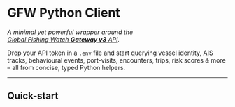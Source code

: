 # GFW Python Client

*A minimal yet powerful wrapper around the  
[Global Fishing Watch **Gateway v3** API](https://docs.globalfishingwatch.org/).*

Drop your API token in a `.env` file and start querying vessel identity, AIS
tracks, behavioural events, port-visits, encounters, trips, risk scores & more
– all from concise, typed Python helpers.

---

## Quick-start

